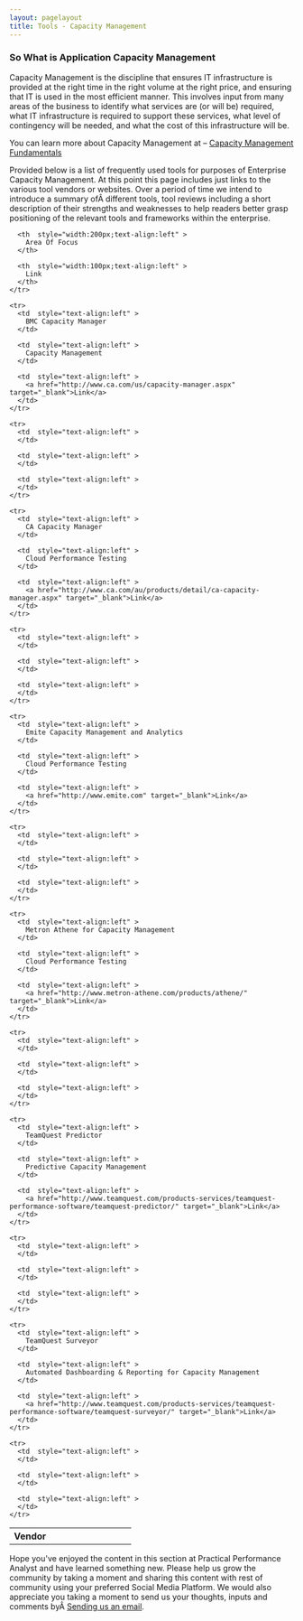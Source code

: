 ```yaml
---
layout: pagelayout
title: Tools - Capacity Management
---
```


### So What is Application Capacity Management

Capacity Management is the discipline that ensures IT infrastructure is provided at the right time in the right volume at the right price, and ensuring that IT is used in the most efficient manner. This involves input from many areas of the business to identify what services are (or will be) required, what IT infrastructure is required to support these services, what level of contingency will be needed, and what the cost of this infrastructure will be.

You can learn more about Capacity Management at &#8211; <a href="https://tangowhisky37.github.io/PracticalPerformanceAnalyst/spe_fundamentals/" target="_blank">Capacity Management Fundamentals</a>

Provided below is a list of frequently used tools for purposes of Enterprise Capacity Management. At this point this page includes just links to the various tool vendors or websites. Over a period of time we intend to introduce a summary ofÂ different tools, tool reviews including a short description of their strengths and weaknesses to help readers better grasp positioning of the relevant tools and frameworks within the enterprise.

<div class="table-responsive">
  <table  style="width:600px; "  class="easy-table easy-table-default " border="0">
    <tr>
      <th  style="width:200px;text-align:left" >
        Vendor
      </th>
      
      <th  style="width:200px;text-align:left" >
        Area Of Focus
      </th>
      
      <th  style="width:100px;text-align:left" >
        Link
      </th>
    </tr>
    
    <tr>
      <td  style="text-align:left" >
        BMC Capacity Manager
      </td>
      
      <td  style="text-align:left" >
        Capacity Management
      </td>
      
      <td  style="text-align:left" >
        <a href="http://www.ca.com/us/capacity-manager.aspx" target="_blank">Link</a>
      </td>
    </tr>
    
    <tr>
      <td  style="text-align:left" >
      </td>
      
      <td  style="text-align:left" >
      </td>
      
      <td  style="text-align:left" >
      </td>
    </tr>
    
    <tr>
      <td  style="text-align:left" >
        CA Capacity Manager
      </td>
      
      <td  style="text-align:left" >
        Cloud Performance Testing
      </td>
      
      <td  style="text-align:left" >
        <a href="http://www.ca.com/au/products/detail/ca-capacity-manager.aspx" target="_blank">Link</a>
      </td>
    </tr>
    
    <tr>
      <td  style="text-align:left" >
      </td>
      
      <td  style="text-align:left" >
      </td>
      
      <td  style="text-align:left" >
      </td>
    </tr>
    
    <tr>
      <td  style="text-align:left" >
        Emite Capacity Management and Analytics
      </td>
      
      <td  style="text-align:left" >
        Cloud Performance Testing
      </td>
      
      <td  style="text-align:left" >
        <a href="http://www.emite.com" target="_blank">Link</a>
      </td>
    </tr>
    
    <tr>
      <td  style="text-align:left" >
      </td>
      
      <td  style="text-align:left" >
      </td>
      
      <td  style="text-align:left" >
      </td>
    </tr>
    
    <tr>
      <td  style="text-align:left" >
        Metron Athene for Capacity Management
      </td>
      
      <td  style="text-align:left" >
        Cloud Performance Testing
      </td>
      
      <td  style="text-align:left" >
        <a href="http://www.metron-athene.com/products/athene/" target="_blank">Link</a>
      </td>
    </tr>
    
    <tr>
      <td  style="text-align:left" >
      </td>
      
      <td  style="text-align:left" >
      </td>
      
      <td  style="text-align:left" >
      </td>
    </tr>
    
    <tr>
      <td  style="text-align:left" >
        TeamQuest Predictor
      </td>
      
      <td  style="text-align:left" >
        Predictive Capacity Management
      </td>
      
      <td  style="text-align:left" >
        <a href="http://www.teamquest.com/products-services/teamquest-performance-software/teamquest-predictor/" target="_blank">Link</a>
      </td>
    </tr>
    
    <tr>
      <td  style="text-align:left" >
      </td>
      
      <td  style="text-align:left" >
      </td>
      
      <td  style="text-align:left" >
      </td>
    </tr>
    
    <tr>
      <td  style="text-align:left" >
        TeamQuest Surveyor
      </td>
      
      <td  style="text-align:left" >
        Automated Dashboarding & Reporting for Capacity Management
      </td>
      
      <td  style="text-align:left" >
        <a href="http://www.teamquest.com/products-services/teamquest-performance-software/teamquest-surveyor/" target="_blank">Link</a>
      </td>
    </tr>
    
    <tr>
      <td  style="text-align:left" >
      </td>
      
      <td  style="text-align:left" >
      </td>
      
      <td  style="text-align:left" >
      </td>
    </tr>
  </table>
</div>

Hope you've enjoyed the content in this section at Practical Performance Analyst and have learned something new. Please help us grow the community by taking a moment and sharing this content with rest of community using your preferred Social Media Platform. We would also appreciate you taking a moment to send us your thoughts, inputs and comments byÂ [Sending us an email](mailto:trevor@practicalperformanceanalyst.com?subject=Feedback%20/%20Input%20/%20Comments%20on%20Article%20).

